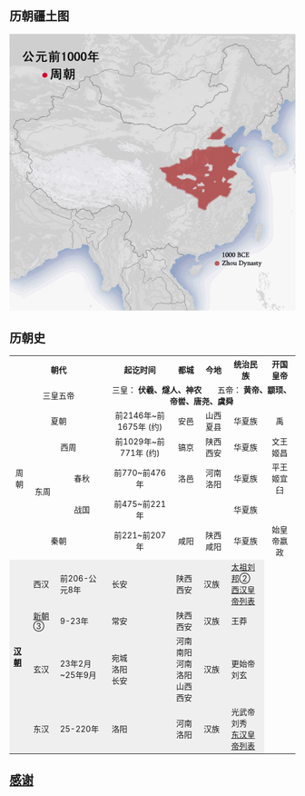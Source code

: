 ## 历朝疆土图
![image](https://github.com/aicaprio/Dynasty/blob/master/pics/%E5%8E%86%E6%9C%9D%E7%96%86%E5%9C%9F%E5%9B%BE%C2%A0.gif)   

## 历朝史
<table>
    <tr>
        <th align="center" colspan="4">朝代</td>
        <th align="center">起讫时间</td>
        <th align="center">都城</td>
        <th align="center">今地</td>
        <th align="center">统治民族</td>
        <th align="center">开国皇帝</td>
    </tr>
    <tr>
        <td align="center" colspan="4">三皇五帝</td>
        <td align="center" colspan="5">三皇：
            <b>伏羲、燧人、神农</b>&emsp;&emsp;五帝：
            <b>黄帝、颛顼、帝喾、唐尧、虞舜</b>
        </td>
    </tr>
    <tr>
        <td align="center" colspan="4">夏朝</td>
        <td align="center">前2146年~前1675年 (约)</td>
        <td align="center">安邑</td>
        <td align="center">山西夏县</td>
        <td align="center">华夏族</td>
        <td align="center">禹</td>
    </tr>
    <tr>
        <td align="center" colspan="2" rowspan="3">周朝</td>
        <td align="center" colspan="2">西周</td>
        <td align="center">前1029年~前771年 (约)</td>
        <td align="center">镐京</td>
        <td align="center">陕西西安</td>
        <td align="center">华夏族</td>
        <td align="center">文王姬昌</td>
    </tr>
    <tr>
        <td align="center" rowspan="2">东周</td>
        <td align="center">春秋</td>
        <td align="center">前770~前476年</td>
        <td align="center">洛邑</td>
        <td align="center">河南洛阳</td>
        <td align="center">华夏族</td>
        <td align="center">平王姬宜臼</td>
    </tr>
    <tr>
        <td align="center">战国</td>
        <td align="center">前475~前221年</td>
        <td align="center"></td>
        <td align="center"></td>
        <td align="center">华夏族</td>
        <td align="center"></td>
    </tr>
    <tr>
        <td align="center" colspan="4">秦朝</td>
        <td align="center">前221~前207年</td>
        <td align="center">咸阳</td>
        <td align="center">陕西咸阳</td>
        <td align="center">华夏族</td>
        <td align="center">始皇帝嬴政</td>
    </tr>

 <tr style="background-color:#efefef;"><td rowspan="4"><strong><a href="http://114.xixik.com/chaodai/han/" style="color:#000;" title="汉朝">汉朝</a></strong></td><td colspan="2">				西汉</td><td>				前206-公元8年</td><td>				长安</td><td>				陕西西安</td><td>				汉族</td><td><a href="http://www.xixik.com/content/5860833e2e47ff16" title="汉高祖既非刘邦的庙号也非谥号">太祖刘邦</a>②<br /><a href="http://114.xixik.com/chinese-emperors/han/" title="西汉历代皇帝，汉朝历代皇帝">西汉皇帝列表</a></td></tr><tr style="background-color:#efefef;"><td colspan="2"><a href="http://114.xixik.com/chaodai/xin/" title="新朝历史">新朝</a>③</td><td>				9-23年</td><td>				常安</td><td>				陕西西安</td><td>				汉族</td><td>				王莽</td></tr><tr style="background-color:#efefef;"><td colspan="2">				玄汉</td><td>				23年2月~25年9月</td><td>				宛城<br />				洛阳<br />				长安</td><td>				河南南阳<br />				河南洛阳<br />				山西西安</td><td>				汉族</td><td>				更始帝刘玄</td></tr><tr style="background-color:#efefef;"><td colspan="2">				东汉</td><td>				25-220年</td><td>				洛阳</td><td>				河南洛阳</td><td>				汉族</td><td>				光武帝刘秀<br /><a href="http://114.xixik.com/chinese-emperors/han/" title="东汉历代皇帝，汉朝历代皇帝列表">东汉皇帝列表</a></td></tr>
</table>


## [感谢](http://114.xixik.com/chinese-dynasties/)
